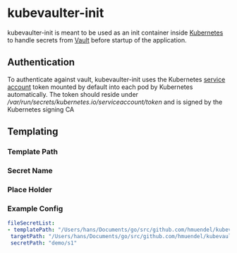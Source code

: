 # kubevaulter-init
 
 kubevaulter-init is meant to be used as an init container inside 
 [Kubernetes](https://kubernetes.io/docs/concepts/workloads/pods/init-containers/)
 to handle secrets from [Vault](https://www.vaultproject.io/) 
 before startup of the application.
 
 ## Authentication
 To authenticate against vault, kubevaulter-init uses the Kubernetes 
 [service account](https://kubernetes.io/docs/tasks/configure-pod-container/configure-service-account/)
 token mounted by default into each pod by Kubernetes 
 automatically. The token should reside under
 _/var/run/secrets/kubernetes.io/serviceaccount/token_ and is 
 signed by the Kubernetes signing CA
 


 ## Templating
 
 ### Template Path
 
 ### Secret Name
 
 ### Place Holder
 
 ### Example Config
 ```yaml
fileSecretList:
- templatePath: "/Users/hans/Documents/go/src/github.com/hmuendel/kubevaulter/test/tpl1"
  targetPath: "/Users/hans/Documents/go/src/github.com/hmuendel/kubevaulter/test/t1"
  secretPath: "demo/s1"
```
